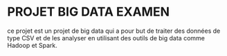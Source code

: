 # PROJET BIG DATA EXAMEN 

ce projet est un projet de big data qui a pour but de traiter des données de type CSV et de les analyser en utilisant des outils de big data comme Hadoop et Spark.